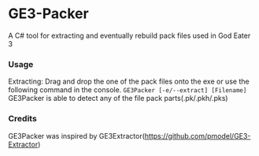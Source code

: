 ﻿
# GE3-Packer
 A C# tool for extracting and eventually rebuild pack files used in God Eater 3

### Usage
Extracting:
Drag and drop the one of the pack files onto the exe or use the following command in the console.
`GE3Packer [-e/--extract] [Filename]`
GE3Packer is able to detect any of the file pack parts(.pk/.pkh/.pks) 

### Credits
GE3Packer was inspired by GE3Extractor(https://github.com/pmodel/GE3-Extractor)
 
